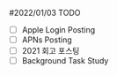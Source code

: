 #2022/01/03 TODO
- [ ] Apple Login Posting
- [ ] APNs Posting
- [ ] 2021 회고 포스팅
- [ ] Background Task Study
